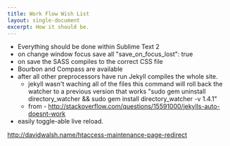 ```yaml
---
title: Work Flow Wish List
layout: single-document
excerpt: How it should be.
---
```

- Everything should be done within Sublime Text 2
- on change window focus save all "save_on_focus_lost": true
- on save the SASS compiles to the correct CSS file
- Bourbon and Compass are available
- after all other preprocessors have run Jekyll compiles the whole site.
	- jekyll wasn't waching all of the files this command will roll back the watcher to a previous version that works
	"sudo gem uninstall directory_watcher && sudo gem install directory_watcher -v 1.4.1"
	- from - http://stackoverflow.com/questions/15591000/jekylls-auto-doesnt-work
- easily toggle-able live reload.

http://davidwalsh.name/htaccess-maintenance-page-redirect